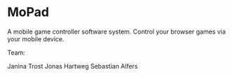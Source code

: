 MoPad
=====

A mobile game controller software system. Control your browser games via your mobile device.


Team:

Janina Trost
Jonas Hartweg
Sebastian Alfers

